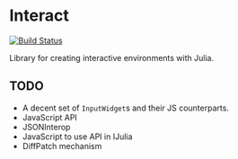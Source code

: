 # Interact

[![Build Status](https://travis-ci.org/shashi/Interact.jl.png)](https://travis-ci.org/shashi/Interact.jl)

Library for creating interactive environments with Julia.

## TODO

* A decent set of `InputWidget`s and their JS counterparts.
* JavaScript API
* JSONInterop
* JavaScript to use API in IJulia
* DiffPatch mechanism

